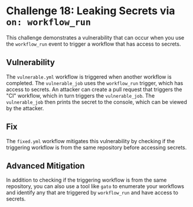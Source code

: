# Challenge 18: Leaking Secrets via `on: workflow_run`

This challenge demonstrates a vulnerability that can occur when you use the `workflow_run` event to trigger a workflow that has access to secrets.

## Vulnerability

The `vulnerable.yml` workflow is triggered when another workflow is completed. The `vulnerable_job` uses the `workflow_run` trigger, which has access to secrets. An attacker can create a pull request that triggers the "CI" workflow, which in turn triggers the `vulnerable_job`. The `vulnerable_job` then prints the secret to the console, which can be viewed by the attacker.

## Fix

The `fixed.yml` workflow mitigates this vulnerability by checking if the triggering workflow is from the same repository before accessing secrets.

## Advanced Mitigation

In addition to checking if the triggering workflow is from the same repository, you can also use a tool like `gato` to enumerate your workflows and identify any that are triggered by `workflow_run` and have access to secrets.
